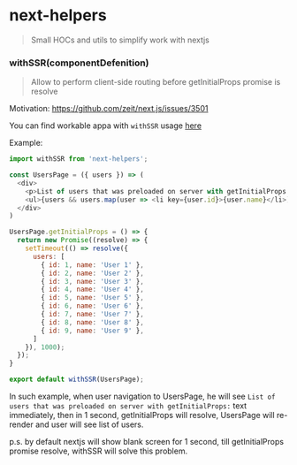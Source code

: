 # next-helpers
> Small HOCs and utils to simplify work with nextjs

### withSSR(componentDefenition)
> Allow to perform client-side routing before getInitialProps promise is resolve

Motivation: https://github.com/zeit/next.js/issues/3501

You can find workable appa with `withSSR` usage [here](https://github.com/Faradey27/next-helpers/tree/master/examples)

Example:
```js
import withSSR from 'next-helpers';

const UsersPage = ({ users }) => (
  <div>
    <p>List of users that was preloaded on server with getInitialProps:</p>
    <ul>{users && users.map(user => <li key={user.id}>{user.name}</li>)}</ul>
  </div>
)

UsersPage.getInitialProps = () => {
  return new Promise((resolve) => {
    setTimeout(() => resolve({
      users: [
        { id: 1, name: 'User 1' },
        { id: 2, name: 'User 2' },
        { id: 3, name: 'User 3' },
        { id: 4, name: 'User 4' },
        { id: 5, name: 'User 5' },
        { id: 6, name: 'User 6' },
        { id: 7, name: 'User 7' },
        { id: 8, name: 'User 8' },
        { id: 9, name: 'User 9' },
      ]
    }), 1000);
  });
}

export default withSSR(UsersPage);
```

In such example, when user navigation to UsersPage, he will see `List of users that was preloaded on server with getInitialProps:`
text immediately, then in 1 second, getInitialProps will resolve, UsersPage will re-render and user will see list of users.

p.s. by default nextjs will show blank screen for 1 second, till getInitialProps promise resolve, withSSR will solve this problem.
